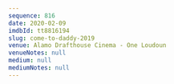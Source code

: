 ```yaml
---
sequence: 816
date: 2020-02-09
imdbId: tt8816194
slug: come-to-daddy-2019
venue: Alamo Drafthouse Cinema - One Loudoun
venueNotes: null
medium: null
mediumNotes: null
---
```

